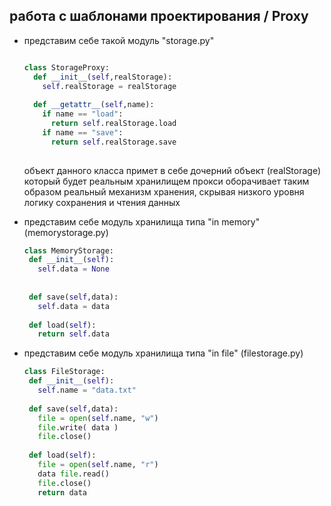 ## работа с шаблонами проектирования / Proxy

* представим себе такой модуль "storage.py"

  ```py
  
  class StorageProxy:
    def __init__(self,realStorage):
      self.realStorage = realStorage
    
    def __getattr__(self,name):
      if name == "load":
        return self.realStorage.load
      if name == "save":
        return self.realStorage.save 
    
  ```
  объект данного класса примет в себе дочерний объект (realStorage) который будет реальным хранилищем
  прокси оборачивает таким образом реальный механизм хранения, скрывая низкого уровня логику сохранения и чтения данных 
  
 * представим себе модуль хранилища типа "in memory" (memorystorage.py)
   ```py
   class MemoryStorage:
    def __init__(self):
      self.data = None
      
     
    def save(self,data):
      self.data = data
    
    def load(self):
      return self.data      
   ```

 * представим себе модуль хранилища типа "in file" (filestorage.py)
   ```py
   class FileStorage:
    def __init__(self):
      self.name = "data.txt"
      
    def save(self,data):
      file = open(self.name, "w")
      file.write( data )
      file.close()
    
    def load(self):
      file = open(self.name, "r")
      data file.read()
      file.close()
      return data
   ```
  

